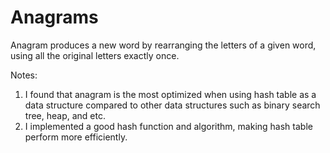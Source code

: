 # Anagrams
Anagram produces a new word by rearranging the letters of a given word, using all the original letters exactly once.

Notes:

1. I found that anagram is the most optimized when using hash table as a data structure compared to other data structures such as binary search tree, heap, and etc. 
2. I implemented a good hash function and algorithm, making hash table perform more efficiently.
